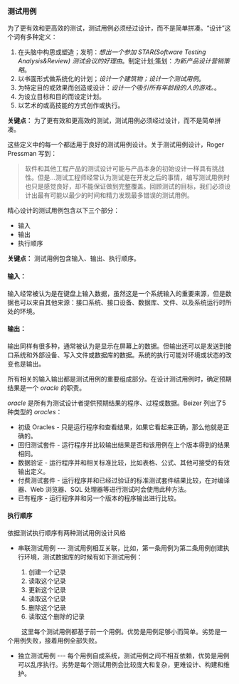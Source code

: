 ### 测试用例

为了更有效和更高效的测试，测试用例必须经过设计，而不是简单拼凑。“设计”这个词有多种定义：
1. 在头脑中构思或塑造；发明：*想出一个参加 STAR(Software Testing Analysis&Review) 测试会议的好理由*。制定计划;策划：*为新产品设计营销策略*。
2. 以书面形式做系统化的计划；*设计一个建筑物；设计一个测试用例*。
3. 为特定目的或效果而创造或设计：*设计一个吸引所有年龄段的人的游戏。*。
4. 为设立目标和目的而设定计划。
5. 以艺术的或高技能的方式创作或执行。

**关键点：** 为了更有效和更高效的测试，测试用例必须经过设计，而不是简单拼凑。

这些定义中的每一个都适用于良好的测试用例设计。关于测试用例设计，Roger Pressman 写到：

> 软件和其他工程产品的测试设计可能与产品本身的初始设计一样具有挑战性。但是...测试工程师经常认为测试是在开发之后的事情，编写测试用例时也只是感觉良好，却不能保证做到完整覆盖。回顾测试的目标，我们必须设计出最有可能以最少的时间和精力发现最多错误的测试用例。

精心设计的测试用例包含以下三个部分：

- 输入
- 输出
- 执行顺序

**关键点：** 测试用例包含输入、输出、执行顺序。

#### 输入：

输入经常被认为是在键盘上输入数据，虽然这是一个系统输入的重要来源，但是数据也可以来自其他来源：接口系统、接口设备、数据库、文件、以及系统运行时所处的环境。

#### 输出：

输出同样有很多种，通常被认为是显示在屏幕上的数据。但输出还可以是发送到接口系统和外部设备、写入文件或数据库的数据。系统的执行可能对环境或状态的改变也是输出。

所有相关的输入输出都是测试用例的重要组成部分。在设计测试用例时，确定预期结果是一个 *oracle* 的职责。

*oracle* 是所有为测试设计者提供预期结果的程序、过程或数据。Beizer 列出了5种类型的 *oracles*：

- 初级 Oracles - 只是运行程序和查看结果，如果它看起来正确，那么他就是正确的。
- 回归测试套件 - 运行程序并比较输出结果是否和该用例在上个版本得到的结果相同。
- 数据验证 - 运行程序并和相关标准比较，比如表格、公式、其他可接受的有效输出定义。
- 付费测试套件 - 运行程序并和已经过验证的标准测试套件结果比较，在对编译器、Web 浏览器、SQL 处理器等进行测试时会使用此种方法。
- 已有程序 - 运行程序并和另一个版本的程序输出进行比较。

#### 执行顺序

依据测试执行顺序有两种测试用例设计风格

- 串联测试用例 --- 测试用例相互关联，比如，第一条用例为第二条用例创建执行环境，测试数据库的时候有如下测试用例：

    1. 创建一个记录
    2. 读取这个记录
    3. 更新这个记录
    4. 读取这个记录
    5. 删除这个记录
    6. 读取这个删除的记录

&nbsp;&nbsp;&nbsp;&nbsp;&nbsp;&nbsp;&nbsp;&nbsp;这里每个测试用例都基于前一个用例。优势是用例足够小而简单。劣势是一个用例失败，接着用例全部失败。

- 独立测试用例 --- 每个用例自成系统，测试用例之间不相互依赖，优势是用例可以乱序执行。劣势是每个测试用例会比较庞大和复杂，更难设计、构建和维护。
